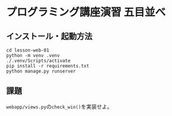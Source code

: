 # プログラミング講座演習 五目並べ

## インストール・起動方法

```
cd lesson-web-01
python -m venv .venv
./.venv/Scripts/activate
pip install -r requirements.txt
python manage.py runserver
```

## 課題

`webapp/views.py`の`check_win()`を実装せよ。